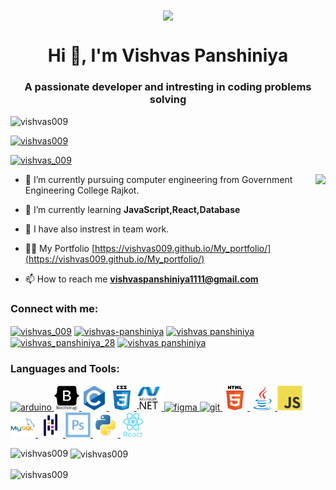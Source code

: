 <div align="center">
<img src="https://camo.githubusercontent.com/c1dcb74cc1c1835b1d716f5051499a2814c683c806b15f04b0eba492863703e9/68747470733a2f2f63646e2e6472696262626c652e636f6d2f75736572732f3733303730332f73637265656e73686f74732f363538313234332f6176656e746f2e676966" align="center" style="width: 50% "/>
</div>
<h1 align="center">Hi 👋, I'm Vishvas Panshiniya</h1>
<h3 align="center">A passionate developer and intresting in coding problems solving</h3>

<p align="left"> <img src="https://komarev.com/ghpvc/?username=vishvas009&label=Profile%20views&color=0e75b6&style=flat" alt="vishvas009" /> </p>

<p align="left"> <a href="https://github.com/ryo-ma/github-profile-trophy"><img src="https://github-profile-trophy.vercel.app/?username=vishvas009" alt="vishvas009" /></a> </p>

<p align="left"> <a href="https://twitter.com/vishvas_009" target="blank"><img src="https://img.shields.io/twitter/follow/vishvas_009?logo=twitter&style=for-the-badge" alt="vishvas_009" /></a> </p>

<div>
<img src="https://images.squarespace-cdn.com/content/v1/5fce63270356d927d7eecdbd/033e9988-2ac8-4cb9-8b9f-5bf05fb22dcb/gff.jpg" align="right"/>
</div>

- 🔭 I’m currently pursuing computer engineering from Government Engineering College Rajkot.

- 🌱 I’m currently learning **JavaScript,React,Database**

- 🤝 I have also instrest in team work.

- 👨‍💻 My Portfolio [https://vishvas009.github.io/My_portfolio/](https://vishvas009.github.io/My_portfolio/)

- 📫 How to reach me **vishvaspanshiniya1111@gmail.com**

<h3 align="left">Connect with me:</h3>
<p align="left">
<a href="https://twitter.com/vishvas_009" target="blank"><img align="center" src="https://raw.githubusercontent.com/rahuldkjain/github-profile-readme-generator/master/src/images/icons/Social/twitter.svg" alt="vishvas_009" height="30" width="40" /></a>
<a href="https://linkedin.com/in/vishvas-panshiniya" target="blank"><img align="center" src="https://raw.githubusercontent.com/rahuldkjain/github-profile-readme-generator/master/src/images/icons/Social/linked-in-alt.svg" alt="vishvas-panshiniya" height="30" width="40" /></a>
<a href="https://fb.com/vishvas panshiniya" target="blank"><img align="center" src="https://raw.githubusercontent.com/rahuldkjain/github-profile-readme-generator/master/src/images/icons/Social/facebook.svg" alt="vishvas panshiniya" height="30" width="40" /></a>
<a href="https://instagram.com/vishvas_panshiniya_28" target="blank"><img align="center" src="https://raw.githubusercontent.com/rahuldkjain/github-profile-readme-generator/master/src/images/icons/Social/instagram.svg" alt="vishvas_panshiniya_28" height="30" width="40" /></a>
<a href="https://www.leetcode.com/vishvas panshiniya" target="blank"><img align="center" src="https://raw.githubusercontent.com/rahuldkjain/github-profile-readme-generator/master/src/images/icons/Social/leet-code.svg" alt="vishvas panshiniya" height="30" width="40" /></a>
</p>

<h3 align="left">Languages and Tools:</h3>
<p align="left"> <a href="https://www.arduino.cc/" target="_blank" rel="noreferrer"> <img src="https://cdn.worldvectorlogo.com/logos/arduino-1.svg" alt="arduino" width="40" height="40"/> </a> <a href="https://getbootstrap.com" target="_blank" rel="noreferrer"> <img src="https://raw.githubusercontent.com/devicons/devicon/master/icons/bootstrap/bootstrap-plain-wordmark.svg" alt="bootstrap" width="40" height="40"/> </a> <a href="https://www.cprogramming.com/" target="_blank" rel="noreferrer"> <img src="https://raw.githubusercontent.com/devicons/devicon/master/icons/c/c-original.svg" alt="c" width="40" height="40"/> </a> <a href="https://www.w3schools.com/css/" target="_blank" rel="noreferrer"> <img src="https://raw.githubusercontent.com/devicons/devicon/master/icons/css3/css3-original-wordmark.svg" alt="css3" width="40" height="40"/> </a> <a href="https://dotnet.microsoft.com/" target="_blank" rel="noreferrer"> <img src="https://raw.githubusercontent.com/devicons/devicon/master/icons/dot-net/dot-net-original-wordmark.svg" alt="dotnet" width="40" height="40"/> </a> <a href="https://www.figma.com/" target="_blank" rel="noreferrer"> <img src="https://www.vectorlogo.zone/logos/figma/figma-icon.svg" alt="figma" width="40" height="40"/> </a> <a href="https://git-scm.com/" target="_blank" rel="noreferrer"> <img src="https://www.vectorlogo.zone/logos/git-scm/git-scm-icon.svg" alt="git" width="40" height="40"/> </a> <a href="https://www.w3.org/html/" target="_blank" rel="noreferrer"> <img src="https://raw.githubusercontent.com/devicons/devicon/master/icons/html5/html5-original-wordmark.svg" alt="html5" width="40" height="40"/> </a> <a href="https://www.java.com" target="_blank" rel="noreferrer"> <img src="https://raw.githubusercontent.com/devicons/devicon/master/icons/java/java-original.svg" alt="java" width="40" height="40"/> </a> <a href="https://developer.mozilla.org/en-US/docs/Web/JavaScript" target="_blank" rel="noreferrer"> <img src="https://raw.githubusercontent.com/devicons/devicon/master/icons/javascript/javascript-original.svg" alt="javascript" width="40" height="40"/> </a> <a href="https://www.mysql.com/" target="_blank" rel="noreferrer"> <img src="https://raw.githubusercontent.com/devicons/devicon/master/icons/mysql/mysql-original-wordmark.svg" alt="mysql" width="40" height="40"/> </a> <a href="https://pandas.pydata.org/" target="_blank" rel="noreferrer"> <img src="https://raw.githubusercontent.com/devicons/devicon/2ae2a900d2f041da66e950e4d48052658d850630/icons/pandas/pandas-original.svg" alt="pandas" width="40" height="40"/> </a> <a href="https://www.photoshop.com/en" target="_blank" rel="noreferrer"> <img src="https://raw.githubusercontent.com/devicons/devicon/master/icons/photoshop/photoshop-line.svg" alt="photoshop" width="40" height="40"/> </a> <a href="https://www.python.org" target="_blank" rel="noreferrer"> <img src="https://raw.githubusercontent.com/devicons/devicon/master/icons/python/python-original.svg" alt="python" width="40" height="40"/> </a> <a href="https://reactjs.org/" target="_blank" rel="noreferrer"> <img src="https://raw.githubusercontent.com/devicons/devicon/master/icons/react/react-original-wordmark.svg" alt="react" width="40" height="40"/> </a> </p>

<p><img align="left" src="https://github-readme-stats.vercel.app/api/top-langs?username=vishvas009&show_icons=true&locale=en&layout=compact" alt="vishvas009" /></p>

<p>&nbsp;<img align="center" src="https://github-readme-stats.vercel.app/api?username=vishvas009&show_icons=true&locale=en" alt="vishvas009" /></p>

<p><img align="center" src="https://github-readme-streak-stats.herokuapp.com/?user=vishvas009&" alt="vishvas009" /></p>
